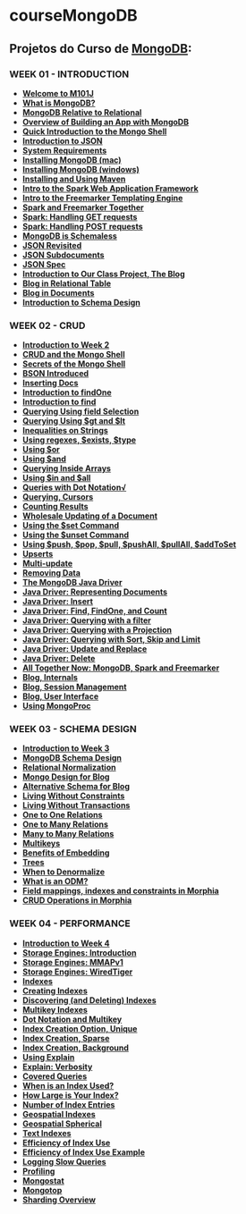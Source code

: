 # courseMongoDB

<h2>Projetos do Curso de <a href="https://www.mongodb.com"> MongoDB</a>:
<br><b><M101J: MONGODB FOR JAVA DEVELOPERS</b></h2>

<h3>WEEK 01 - INTRODUCTION</h3>
<ul>
  <li><a href="https://youtu.be/kTIqocKMItU"> Welcome to M101J</a></li>
  <li><a href="https://youtu.be/Lfl8hdQOi6Y">What is MongoDB?</a></li>
  <li><a href="https://youtu.be/-KIC1LXxcGM">MongoDB Relative to Relational</a></li>
  <li><a href="https://youtu.be/swhH4q_2Ttc">Overview of Building an App with MongoDB</a></li>
  <li><a href="https://youtu.be/e18vCIdQKp4">Quick Introduction to the Mongo Shell</a></li>
  <li><a href="https://youtu.be/PTATjNSjbJ0">Introduction to JSON</a></li>
  <li><a href="https://youtu.be/_vYz3CZwyK0">System Requirements</a></li> 
  <li><a href="https://youtu.be/_WJ8m5QHvwc">Installing MongoDB (mac)</a></li> 
  <li><a href="https://youtu.be/sBdaRlgb4N8">Installing MongoDB (windows)</a></li> 
  <li><a href="https://youtu.be/ZxRRA0MsXqs">Installing and Using Maven</a></li> 
  <li><a href="https://youtu.be/UH-VD_ypal8">Intro to the Spark Web Application Framework</a></li> 
  <li><a href="https://youtu.be/_8-3K2Ds-Ok">Intro to the Freemarker Templating Engine</a></li> 
  <li><a href="https://youtu.be/7fdtf9aLc2w">Spark and Freemarker Together</a></li> 
  <li><a href="https://youtu.be/7t1IafamuVs">Spark: Handling GET requests</a></li> 
  <li><a href="https://youtu.be/jZDuxesy5cc">Spark: Handling POST requests</a></li> 
  <li><a href="https://youtu.be/uKB-Hoqs6zI">MongoDB is Schemaless</a></li> 
  <li><a href="https://youtu.be/CTffxoSSLqg">JSON Revisited</a></li>
  <li><a href="https://youtu.be/vrYAEH3g13M">JSON Subdocuments</a></li>
  <li><a href="https://youtu.be/kOrsT94-A28">JSON Spec</a></li> 
  <li><a href="https://youtu.be/ePi3kDoexoM">Introduction to Our Class Project, The Blog</a></li> 
  <li><a href="https://youtu.be/vB-4AbbLKeg">Blog in Relational Table</a></li>
  <li><a href="https://youtu.be/WJblHPsp1p4">Blog in Documents</a></li>
  <li><a href="https://youtu.be/wiwOEG_6ojs">Introduction to Schema Design</a></li>
</ul>

<h3>WEEK 02 - CRUD</h3>
<ul>
  <li><a href="https://youtu.be/C-3vZ8nB7fQ">Introduction to Week 2 </a></li>
  <li><a href="https://youtu.be/C7LinMC2o5o">CRUD and the Mongo Shell</a></li> 
  <li><a href="https://youtu.be/IIIzjPp-IRE">Secrets of the Mongo Shell</a> </li>
  <li><a href="https://youtu.be/K3J6WvDW-Hc">BSON Introduced </a></li>
  <li><a href="https://youtu.be/qqfVxGLIrLg">Inserting Docs</a></li> 
  <li><a href="https://youtu.be/w9V0fJsDwbQ">Introduction to findOne</a></li> 
  <li><a href="https://youtu.be/8kKfFK6a0Ak">Introduction to find </a></li>
  <li><a href="https://youtu.be/UIg86QjSoyY">Querying Using field Selection</a> </li>
  <li><a href="https://youtu.be/FHLrz4VGzkg">Querying Using $gt and $lt</a></li> 
  <li><a href="https://youtu.be/imCCKOevU3c">Inequalities on Strings</a></li> 
  <li><a href="https://youtu.be/lI-jhqYf1JY">Using regexes, $exists, $type</a> </li>
  <li><a href="https://youtu.be/BW5ElNCRZps">Using $or</a></li> 
  <li><a href="https://youtu.be/hYk7pjgjjzc">Using $and</a></li> 
  <li><a href="https://youtu.be/jvEqwW75Bus">Querying Inside Arrays</a></li> 
  <li><a href="https://youtu.be/QU2NrkviORE">Using $in and $all</a></li> 
  <li><a href="https://youtu.be/NrjFECIfwqk">Queries with Dot Notation√</li> 
  <li><a href="https://youtu.be/3jA6iFSEJOI">Querying, Cursors </a></li>
  <li><a href="https://youtu.be/eKD5bVmNQMI">Counting Results</a> </li>
  <li><a href="https://youtu.be/g7Fi1xXsuvU">Wholesale Updating of a Document</a> </li>
  <li><a href="https://youtu.be/XyhNjs2pNVc">Using the $set Command </a></li>
  <li><a href="https://youtu.be/LpErz8jLW0I">Using the $unset Command </a></li>
  <li><a href="https://youtu.be/GOn0EWKDQoY">Using $push, $pop, $pull, $pushAll, $pullAll, $addToSet</a></li> 
  <li><a href="https://youtu.be/Dy2p8k3EZs4">Upserts </a></li>
  <li><a href="https://youtu.be/2GNNdUmDL-4">Multi-update</a> </li>
  <li><a href="https://youtu.be/5K0t1dU8IJY">Removing Data</a> </li>
  <li><a href="https://youtu.be/jLUczMkXudc">The MongoDB Java Driver</a></li> 
  <li><a href="https://youtu.be/ip7wlMiLg2g">Java Driver: Representing Documents</a></li> 
  <li><a href="https://youtu.be/gp29Q9ZSGjo">Java Driver: Insert </a></li>
  <li><a href="https://youtu.be/LA_TEISgMJo">Java Driver: Find, FindOne, and Count</a> </li>
  <li><a href="https://youtu.be/Z3pw_KpOnZA">Java Driver: Querying with a filter</a></li>
  <li><a href="https://youtu.be/9rMjb2LV8ME">Java Driver: Querying with a Projection</a> </li>
  <li><a href="https://youtu.be/47616gYa7Io">Java Driver: Querying with Sort, Skip and Limit</a> </li>
  <li><a href="https://youtu.be/QX2CxrKZZV0">Java Driver: Update and Replace </a></li>
  <li><a href="https://youtu.be/s5wXMOjCNOY">Java Driver: Delete</a></li> 
  <li><a href="https://youtu.be/1EMDMyEr1_4">All Together Now: MongoDB, Spark and Freemarker </a></li>
  <li><a href="https://youtu.be/VdEJQPsf7gg">Blog, Internals</a></li> 
  <li><a href="https://youtu.be/JeyNWgk6FJc">Blog, Session Management</a></li> 
  <li><a href="https://youtu.be/cKLfVZDs9FU">Blog, User Interface</a></li> 
  <li><a href="/using_mongoproc">Using MongoProc </a></li>
</ul>

<h3>WEEK 03 - SCHEMA DESIGN</h3>
<ul>
  <li><a href="">Introduction to Week 3</a></li> 
  <li><a href="">MongoDB Schema Design </a></li>
  <li><a href="">Relational Normalization</a> </li>
  <li><a href="">Mongo Design for Blog</a></li> 
  <li><a href="">Alternative Schema for Blog</a></li> 
  <li><a href="">Living Without Constraints</a></li> 
  <li><a href="">Living Without Transactions</a></li> 
  <li><a href="">One to One Relations </a></li>
  <li><a href="">One to Many Relations</a> </li>
  <li><a href="">Many to Many Relations</a></li> 
  <li><a href="">Multikeys</a></li> 
  <li><a href="">Benefits of Embedding </a></li>
  <li><a href="">Trees </a></li>
  <li><a href="">When to Denormalize</a> </li>
  <li><a href="">What is an ODM? </a></li>
  <li><a href="">Field mappings, indexes and constraints in Morphia</a> </li>
  <li><a href="">CRUD Operations in Morphia</a> </li>
</ul>

<h3>WEEK 04 - PERFORMANCE</h3>
<ul>
  <li><a href="">Introduction to Week 4</a></li> 
  <li><a href="">Storage Engines: Introduction</a></li> 
  <li><a href="">Storage Engines: MMAPv1</a></li> 
  <li><a href="">Storage Engines: WiredTiger</a></li> 
  <li><a href="">Indexes</a></li> 
  <li><a href="">Creating Indexes</a></li> 
  <li><a href="">Discovering (and Deleting) Indexes </a></li>
  <li><a href="">Multikey Indexes </a></li>
  <li><a href="">Dot Notation and Multikey</a> </li>
  <li><a href="">Index Creation Option, Unique </a></li>
  <li><a href="">Index Creation, Sparse </a></li>
  <li><a href="">Index Creation, Background</a> </li>
  <li><a href="">Using Explain</a> </li>
  <li><a href="">Explain: Verbosity</a></li> 
  <li><a href="">Covered Queries </a></li>
  <li><a href="">When is an Index Used?</a> </li>
  <li><a href="">How Large is Your Index?</a> </li>
  <li><a href="">Number of Index Entries</a></li> 
  <li><a href="">Geospatial Indexes </a></li>
  <li><a href="">Geospatial Spherical </a></li>
  <li><a href="">Text Indexes </a></li>
  <li><a href="">Efficiency of Index Use</a></li> 
  <li><a href="">Efficiency of Index Use Example </a></li>
  <li><a href="">Logging Slow Queries </a></li>
  <li><a href="">Profiling </a></li>
  <li><a href="">Mongostat</a> </li>
  <li><a href="">Mongotop</a> </li>
  <li><a href="">Sharding Overview</a></li>
</ul>
